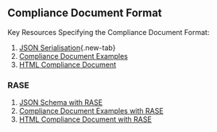 ## Compliance Document Format

Key Resources Specifying the Compliance Document Format:

1. [JSON Serialisation](https://d-com-network.github.io/DCOMDocumentation/resources/compliancedocument.html){.new-tab}
2. [Compliance Document Examples](examplesPlain.md)
3. <a href="https://d-com-network.github.io/DCOMDocumentation/htmlPlain.html" target="_blank">HTML Compliance Document</a>

### RASE
1. <a href="https://d-com-network.github.io/DCOMDocumentation/resources/compliancedocumentRASE.html" target="_blank">JSON Schema with RASE</a>
2. [Compliance Document Examples with RASE](examplesRASE.md)
3. <a href="https://d-com-network.github.io/DCOMDocumentation/htmlRase.html" target="_blank">HTML Compliance Document with RASE</a>
